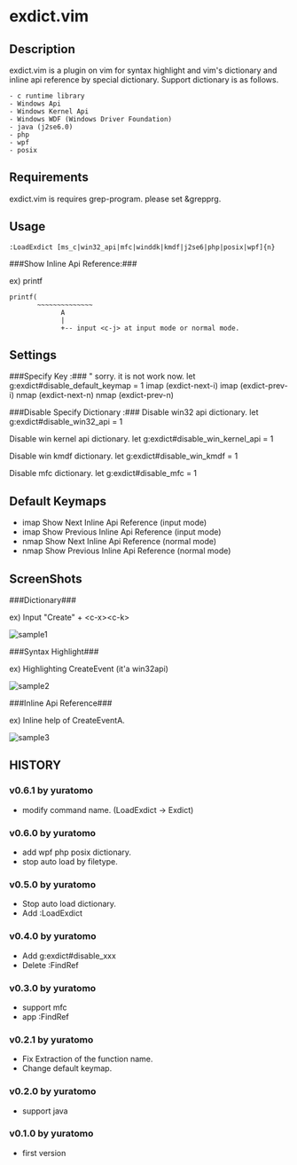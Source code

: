 exdict.vim
==========

Description
-----------
exdict.vim is a plugin on vim for syntax highlight and vim's dictionary and inline api reference by special dictionary.
Support dictionary is as follows.

    - c runtime library
    - Windows Api
    - Windows Kernel Api
    - Windows WDF (Windows Driver Foundation)
    - java (j2se6.0)
    - php
    - wpf
    - posix

Requirements
------------
exdict.vim is requires grep-program. 
please set &grepprg.

Usage
-----

    :LoadExdict [ms_c|win32_api|mfc|winddk|kmdf|j2se6|php|posix|wpf]{n}


###Show Inline Api Reference:###

ex) printf

    printf(
           ~~~~~~~~~~~~~~
                 A
                 |
                 +-- input <c-j> at input mode or normal mode.

Settings
--------

###Specify Key :###
    " sorry. it is not work now.
    let g:exdict#disable_default_keymap = 1
    imap <buffer><c-UP>   <ESC><Plug>(exdict-next-i)
    imap <buffer><c-DOWN> <ESC><Plug>(exdict-prev-i)
    nmap <buffer><c-UP>   <Plug>(exdict-next-n)
    nmap <buffer><c-DOWN> <Plug>(exdict-prev-n)


###Disable Specify Dictionary :###
Disable win32 api dictionary.
    let g:exdict#disable_win32_api = 1

Disable win kernel api dictionary.
    let g:exdict#disable_win_kernel_api = 1

Disable win kmdf dictionary.
    let g:exdict#disable_win_kmdf = 1

Disable mfc dictionary.
    let g:exdict#disable_mfc = 1


Default Keymaps
---------------
* imap <c-DOWN> Show Next Inline Api Reference (input mode)
* imap <c-UP>   Show Previous Inline Api Reference (input mode)
* nmap <c-DOWN> Show Next Inline Api Reference (normal mode)
* nmap <c-UP>   Show Previous Inline Api Reference (normal mode)

ScreenShots
-----------

###Dictionary###

ex) Input "Create" + &lt;c-x&gt;&lt;c-k&gt;

![sample1](http://yuratomo.up.seesaa.net/image/exdictvim_v0.1.0.001.png "sample1")

###Syntax Highlight###

ex) Highlighting CreateEvent (it'a win32api)

![sample2](http://yuratomo.up.seesaa.net/image/exdictvim_v0.1.0.002.png "sample2")

###Inline Api Reference###

ex) Inline help of CreateEventA.

![sample3](http://yuratomo.up.seesaa.net/image/exdictvim_v0.1.0.003.png "sample3")


HISTORY
-------
### v0.6.1 by yuratomo ###
* modify command name. (LoadExdict -> Exdict)

### v0.6.0 by yuratomo ###
* add wpf php posix dictionary.
* stop auto load by filetype.

### v0.5.0 by yuratomo ###
* Stop auto load dictionary.
* Add :LoadExdict

### v0.4.0 by yuratomo ###
* Add g:exdict#disable_xxx
* Delete :FindRef

### v0.3.0 by yuratomo ###
* support mfc
* app :FindRef

### v0.2.1 by yuratomo ###
* Fix Extraction of the function name.
* Change default keymap.

### v0.2.0 by yuratomo ###
* support java

### v0.1.0 by yuratomo ###
* first version


